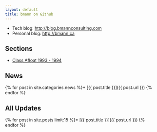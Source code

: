 ```yaml
---
layout: default
title: bmann on Github
---
```


* Tech blog: <http://blog.bmannconsulting.com>
* Personal blog: <http://bmann.ca>

## Sections

* [Class Afloat 1993 - 1994](/classafloat/)

## News

{% for post in site.categories.news %}* [{{ post.title }}]({{ post.url }})
{% endfor %}

## All Updates

{% for post in site.posts limit:15 %}* [{{ post.title }}]({{ post.url }})
{% endfor %}
